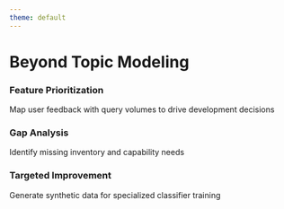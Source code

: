```yaml
---
theme: default
---
```


# Beyond Topic Modeling

<div class="grid grid-cols-1 gap-y-4 ">
  <div v-click>
    <h3 class="text-2xl font-bold text-blue-400">Feature Prioritization</h3>
    <p class="mt-2 text-white opacity-90">Map user feedback with query volumes to drive development decisions</p>
  </div>

  <div v-click>
    <h3 class="text-2xl font-bold text-blue-400">Gap Analysis</h3>
    <p class="mt-2 text-white opacity-90">Identify missing inventory and capability needs</p>
  </div>

  <div v-click>
    <h3 class="text-2xl font-bold text-blue-400">Targeted Improvement</h3>
    <p class="mt-2 text-white opacity-90">Generate synthetic data for specialized classifier training</p>
  </div>
</div>

<!--
# Presenter Notes: Beyond Topic Modeling

One of the biggest challenges companies face today is finding broad usage patterns in their customer interactions and understanding where to invest their resources. We collect mountains of user interaction data, but without clear categories and insights from domain experts, this data remains largely untapped.


[CLICK]
## Feature Prioritization

- The real power of topic modeling isn't just categorization—it's using those categories to drive strategic decisions
- It's incredibly difficult to know what features to build next when you're drowning in unstructured feedback
- Most importantly you need to know what to say no to and what to agree to
- Kura helps you map actual usage volumes to feature requests, showing you exactly where users are spending their time


## Gap Analysis
[CLICK]
- Sometimes the problem isn't your AI or your algorithms—it's simply that you're missing critical inventory or capabilities
- Let me share a real example from DoorDash: They discovered through conversation analysis that customers were frequently searching for Greek restaurants, but satisfaction ratings for these searches were extremely low
- The solution wasn't a better recommendation algorithm or prompt engineering—it was identifying the inventory gap
- Their response? They purchased 10,000 iPads and distributed them to Greek restaurants across America to bring them onto the platform
- This inventory solution delivered far more value than any algorithm improvement could have

## Targeted Improvement
[CLICK]
- Once you identify specific patterns worth investing in, you can build specialized solutions
- For another client, we discovered users were constantly asking about document modification dates
- The issue wasn't that their search algorithm was poor—they simply weren't storing or tracking modification dates at all
- A simple database schema change and tracking implementation solved what appeared to be an AI problem
- For areas that do need AI improvements, Kura helps you generate synthetic data to train specialized classifiers

The fundamental insight here is that without systematically tracking and categorizing customer interactions, companies make investments based on assumptions rather than evidence. Topic modeling gives you the data to know what to invest in—and equally important, what to say no to.

When you're operating at scale, the highest-ROI improvements often aren't about better prompts or switching to a more powerful model—they're about fixing fundamental inventory or capability gaps that your customers are actually experiencing.
-->
